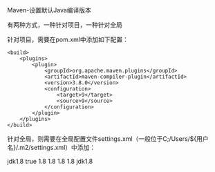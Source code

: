 Maven-设置默认Java编译版本

有两种方式，一种针对项目，一种针对全局

针对项目，需要在pom.xml中添加如下配置：

    <build>
        <plugins>
            <plugin>
                <groupId>org.apache.maven.plugins</groupId>
                <artifactId>maven-compiler-plugin</artifactId>
                <version>3.8.0</version>
                <configuration>
                    <target>9</target>
                    <source>9</source>
                </configuration>
            </plugin>
        </plugins>
    </build>
    
针对全局，则需要在全局配置文件settings.xml（一般位于C;/Users/${用户名}/.m2/settings.xml）中添加：

  <profiles>
    <profile>
      <id>jdk1.8</id>
      <activation>
        <activeByDefault>true</activeByDefault>
        <jdk>1.8</jdk>
      </activation>
      <properties>
        <maven.compiler.source>1.8</maven.compiler.source>
        <maven.compiler.target>1.8</maven.compiler.target>
        <maven.compiler.compilerVersion>1.8</maven.compiler.compilerVersion>
      </properties>
    </profile>
  </profiles>

  <activeProfiles>
    <activeProfile>jdk1.8</activeProfile>
  </activeProfiles>
